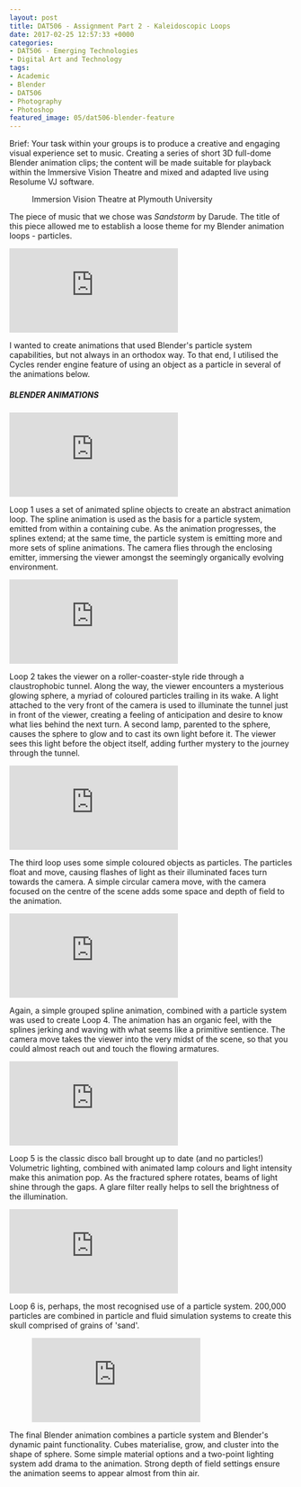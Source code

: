 ```yaml
---
layout: post
title: DAT506 - Assignment Part 2 - Kaleidoscopic Loops
date: 2017-02-25 12:57:33 +0000
categories:
- DAT506 - Emerging Technologies
- Digital Art and Technology
tags:
- Academic
- Blender
- DAT506
- Photography
- Photoshop
featured_image: 05/dat506-blender-feature
---
```

Brief: Your task within your groups is to produce a creative and engaging visual experience set to music. Creating a series of short 3D full-dome Blender animation clips; the content will be made suitable for playback within the Immersive Vision Theatre and mixed and adapted live using Resolume VJ software.

<figure><a href="https://res.cloudinary.com/circleseven/image/upload/q_auto,f_auto/05/ivtt-1-1"><img src="https://res.cloudinary.com/circleseven/image/upload/c_limit,w_800,h_800,q_auto,f_auto/05/ivtt-1-1" srcset="https://res.cloudinary.com/circleseven/image/upload/c_limit,w_400,q_auto,f_auto/05/ivtt-1-1 400w, https://res.cloudinary.com/circleseven/image/upload/c_limit,w_800,q_auto,f_auto/05/ivtt-1-1 800w, https://res.cloudinary.com/circleseven/image/upload/c_limit,w_1200,q_auto,f_auto/05/ivtt-1-1 1200w" sizes="(max-width: 768px) 100vw, 800px" alt="" loading="lazy"></a><figcaption>Immersion Vision Theatre at Plymouth University</figcaption></figure>

The piece of music that we chose was *Sandstorm* by Darude. The title of this piece allowed me to establish a loose theme for my Blender animation loops - particles.

<div class="embed-container"><iframe src="https://www.youtube.com/embed/y6120QOlsfU" frameborder="0" allow="accelerometer; autoplay; clipboard-write; encrypted-media; gyroscope; picture-in-picture" allowfullscreen></iframe></div>

I wanted to create animations that used Blender's particle system capabilities, but not always in an orthodox way. To that end, I utilised the Cycles render engine feature of using an object as a particle in several of the animations below.

<h5>BLENDER ANIMATIONS</h5>

<div class="embed-container"><iframe src="https://www.youtube.com/embed/ryrH4ZeyIzQ" frameborder="0" allow="accelerometer; autoplay; clipboard-write; encrypted-media; gyroscope; picture-in-picture" allowfullscreen></iframe></div>

Loop 1 uses a set of animated spline objects to create an abstract animation loop. The spline animation is used as the basis for a particle system, emitted from within a containing cube. As the animation progresses, the splines extend; at the same time, the particle system is emitting more and more sets of spline animations. The camera flies through the enclosing emitter, immersing the viewer amongst the seemingly organically evolving environment.

<div class="embed-container"><iframe src="https://www.youtube.com/embed/WfGhsyjOCh4" frameborder="0" allow="accelerometer; autoplay; clipboard-write; encrypted-media; gyroscope; picture-in-picture" allowfullscreen></iframe></div>

Loop 2 takes the viewer on a roller-coaster-style ride through a claustrophobic tunnel. Along the way, the viewer encounters a mysterious glowing sphere, a myriad of coloured particles trailing in its wake. A light attached to the very front of the camera is used to illuminate the tunnel just in front of the viewer, creating a feeling of anticipation and desire to know what lies behind the next turn. A second lamp, parented to the sphere, causes the sphere to glow and to cast its own light before it. The viewer sees this light before the object itself, adding further mystery to the journey through the tunnel.

<div class="embed-container"><iframe src="https://www.youtube.com/embed/NBw5GVft1gQ" frameborder="0" allow="accelerometer; autoplay; clipboard-write; encrypted-media; gyroscope; picture-in-picture" allowfullscreen></iframe></div>

The third loop uses some simple coloured objects as particles. The particles float and move, causing flashes of light as their illuminated faces turn towards the camera. A simple circular camera move, with the camera focused on the centre of the scene adds some space and depth of field to the animation.

<div class="embed-container"><iframe src="https://www.youtube.com/embed/lFhML7IuqYw" frameborder="0" allow="accelerometer; autoplay; clipboard-write; encrypted-media; gyroscope; picture-in-picture" allowfullscreen></iframe></div>

Again, a simple grouped spline animation, combined with a particle system was used to create Loop 4. The animation has an organic feel, with the splines jerking and waving with what seems like a primitive sentience. The camera move takes the viewer into the very midst of the scene, so that you could almost reach out and touch the flowing armatures.

<div class="embed-container"><iframe src="https://www.youtube.com/embed/rd94o9dy4yA" frameborder="0" allow="accelerometer; autoplay; clipboard-write; encrypted-media; gyroscope; picture-in-picture" allowfullscreen></iframe></div>

Loop 5 is the classic disco ball brought up to date (and no particles!) Volumetric lighting, combined with animated lamp colours and light intensity make this animation pop. As the fractured sphere rotates, beams of light shine through the gaps. A glare filter really helps to sell the brightness of the illumination.

<div class="embed-container"><iframe src="https://www.youtube.com/embed/iYYVkFw4iDE" frameborder="0" allow="accelerometer; autoplay; clipboard-write; encrypted-media; gyroscope; picture-in-picture" allowfullscreen></iframe></div>

Loop 6 is, perhaps, the most recognised use of a particle system. 200,000 particles are combined in particle and fluid simulation systems to create this skull comprised of grains of 'sand'.

<figure>
<div class="embed-container">
<iframe src="https://www.youtube.com/embed/va8Zd3hZUF8" frameborder="0" allow="accelerometer; autoplay; clipboard-write; encrypted-media; gyroscope; picture-in-picture" allowfullscreen></iframe>
</div>
</figure>

The final Blender animation combines a particle system and Blender's dynamic paint functionality. Cubes materialise, grow, and cluster into the shape of sphere. Some simple material options and a two-point lighting system add drama to the animation. Strong depth of field settings ensure the animation seems to appear almost from thin air.
